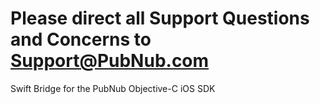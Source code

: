 # Please direct all Support Questions and Concerns to Support@PubNub.com
Swift Bridge for the PubNub Objective-C iOS SDK
